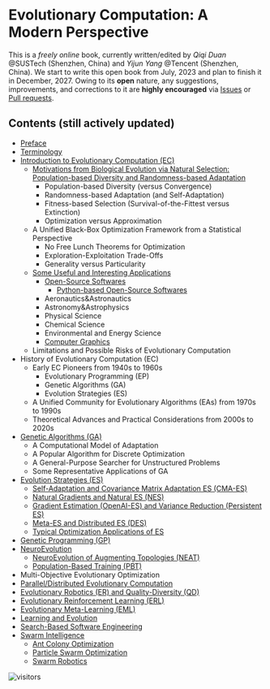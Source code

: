 # Evolutionary Computation: A Modern Perspective

This is a *freely online* book, currently written/edited by *Qiqi Duan* @SUSTech (Shenzhen, China) and *Yijun Yang* @Tencent (Shenzhen, China). We start to write this open book from July, 2023 and plan to finish it in December, 2027. Owing to its **open** nature, any suggestions, improvements, and corrections to it are **highly encouraged** via [Issues](https://github.com/Evolutionary-Intelligence/EC-A-Modern-Perspective/issues) or [Pull requests](https://github.com/Evolutionary-Intelligence/EC-A-Modern-Perspective/pulls).

## Contents (still actively updated)

* [Preface](https://github.com/Evolutionary-Intelligence/EC-A-Modern-Perspective/blob/main/Preface.md)
* [Terminology](https://github.com/Evolutionary-Intelligence/EC-A-Modern-Perspective/blob/main/Terminology.md)
* [Introduction to Evolutionary Computation (EC)](https://github.com/Evolutionary-Intelligence/EC-A-Modern-Perspective/blob/main/Introduction-to-Evolutionary-Computation-(EC).md)
  * [Motivations from Biological Evolution via Natural Selection: Population-based Diversity and Randomness-based Adaptation](https://github.com/Evolutionary-Intelligence/EC-A-Modern-Perspective/blob/main/Introduction-to-Evolutionary-Computation-(EC).md#motivations-from-biological-evolution-via-natural-selection-population-based-diversity-and-randomness-based-adaptation)
    * Population-based Diversity (versus Convergence)
    * Randomness-based Adaptation (and Self-Adaptation)
    * Fitness-based Selection (Survival-of-the-Fittest versus Extinction)
    * Optimization versus Approximation
  * A Unified Black-Box Optimization Framework from a Statistical Perspective
    * No Free Lunch Theorems for Optimization
    * Exploration-Exploitation Trade-Offs
    * Generality versus Particularity
  * [Some Useful and Interesting Applications](https://github.com/Evolutionary-Intelligence/EC-A-Modern-Perspective/blob/main/Introduction-to-Evolutionary-Computation-(EC).md#some-useful-and-interesting-applications)
    * [Open-Source Softwares](https://github.com/Evolutionary-Intelligence/EC-A-Modern-Perspective/blob/main/Introduction-to-Evolutionary-Computation-(EC).md#open-source-softwares)
      * [Python-based Open-Source Softwares](https://github.com/Evolutionary-Intelligence/EC-A-Modern-Perspective/blob/main/Introduction-to-Evolutionary-Computation-(EC).md#python-based-open-source-softwares)
    * Aeronautics&Astronautics
    * Astronomy&Astrophysics
    * Physical Science
    * Chemical Science
    * Environmental and Energy Science
    * [Computer Graphics]()
  * Limitations and Possible Risks of Evolutionary Computation
* History of Evolutionary Computation (EC)
  * Early EC Pioneers from 1940s to 1960s
    * Evolutionary Programming (EP)
    * Genetic Algorithms (GA)
    * Evolution Strategies (ES)
  * A Unified Community for Evolutionary Algorithms (EAs) from 1970s to 1990s
  * Theoretical Advances and Practical Considerations from 2000s to 2020s
* [Genetic Algorithms (GA)](https://github.com/Evolutionary-Intelligence/EC-A-Modern-Perspective/blob/main/Genetic-Algorithms-(GA).md)
  * A Computational Model of Adaptation
  * A Popular Algorithm for Discrete Optimization 
  * A General-Purpose Searcher for Unstructured Problems
  * Some Representative Applications of GA
* [Evolution Strategies (ES)](https://github.com/Evolutionary-Intelligence/EC-A-Modern-Perspective/blob/main/Evolution-Strategies-(ES).md)
  * [Self-Adaptation and Covariance Matrix Adaptation ES (CMA-ES)](https://github.com/Evolutionary-Intelligence/EC-A-Modern-Perspective/blob/main/Evolution-Strategies-(ES).md#self-adaptation-and-covariance-matrix-adaptation-es-cma-es)
  * [Natural Gradients and Natural ES (NES)](https://github.com/Evolutionary-Intelligence/EC-A-Modern-Perspective/blob/main/Evolution-Strategies-(ES).md#natural-gradients-and-natural-evolution-strategies-nes)
  * [Gradient Estimation (OpenAI-ES) and Variance Reduction (Persistent ES)](https://github.com/Evolutionary-Intelligence/EC-A-Modern-Perspective/blob/main/Evolution-Strategies-(ES).md#gradient-estimation-openai-es-and-variance-reduction-persistent-es)
  * [Meta-ES and Distributed ES (DES)](https://github.com/Evolutionary-Intelligence/EC-A-Modern-Perspective/blob/main/Evolution-Strategies-(ES).md#meta-es-and-distributed-es-des)
  * [Typical Optimization Applications of ES](https://github.com/Evolutionary-Intelligence/EC-A-Modern-Perspective/blob/main/Evolution-Strategies-(ES).md#typical-optimization-applications-of-es)
* [Genetic Programming (GP)](https://github.com/Evolutionary-Intelligence/EC-A-Modern-Perspective/blob/main/Genetic-Programming-(GP).md)
* [NeuroEvolution](https://github.com/Evolutionary-Intelligence/EC-A-Modern-Perspective/blob/main/NeuroEvolution.md)
  * [NeuroEvolution of Augmenting Topologies (NEAT)]()
  * [Population-Based Training (PBT)]()
* Multi-Objective Evolutionary Optimization
* [Parallel/Distributed Evolutionary Computation](https://github.com/Evolutionary-Intelligence/EC-A-Modern-Perspective/blob/main/Parallel-Distributed-Evolutionary-Computation.md)
* [Evolutionary Robotics (ER) and Quality-Diversity (QD)](https://github.com/Evolutionary-Intelligence/EC-A-Modern-Perspective/blob/main/Evolutionary-Robotics-(ER)-and-Quality-Diversity-(QD).md)
* [Evolutionary Reinforcement Learning (ERL)](https://github.com/Evolutionary-Intelligence/EC-A-Modern-Perspective/blob/main/Evolutionary-Reinforcement-Learning-(ERL).md)
* [Evolutionary Meta-Learning (EML)](https://github.com/Evolutionary-Intelligence/EC-A-Modern-Perspective/blob/main/Evolutionary-Meta-Learning-(EML).md)
* [Learning and Evolution](https://github.com/Evolutionary-Intelligence/EC-A-Modern-Perspective/blob/main/Learning-and-Evolution.md)
* [Search-Based Software Engineering]()
* [Swarm Intelligence]()
  * [Ant Colony Optimization](ACO)
  * [Particle Swarm Optimization](PSO)
  * [Swarm Robotics]()

![visitors](https://visitor-badge.laobi.icu/badge?page_id=Evolutionary-Intelligence.ECAModernPerspective)
